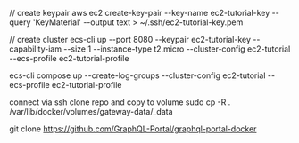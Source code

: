 // create keypair
aws ec2 create-key-pair --key-name ec2-tutorial-key --query 'KeyMaterial' --output text > ~/.ssh/ec2-tutorial-key.pem

// create cluster
ecs-cli up --port 8080 --keypair ec2-tutorial-key --capability-iam --size 1 --instance-type t2.micro --cluster-config ec2-tutorial --ecs-profile ec2-tutorial-profile

ecs-cli compose up --create-log-groups --cluster-config ec2-tutorial --ecs-profile ec2-tutorial-profile

connect via ssh clone repo and copy to volume
sudo cp -R . /var/lib/docker/volumes/gateway-data/\_data

git clone https://github.com/GraphQL-Portal/graphql-portal-docker
